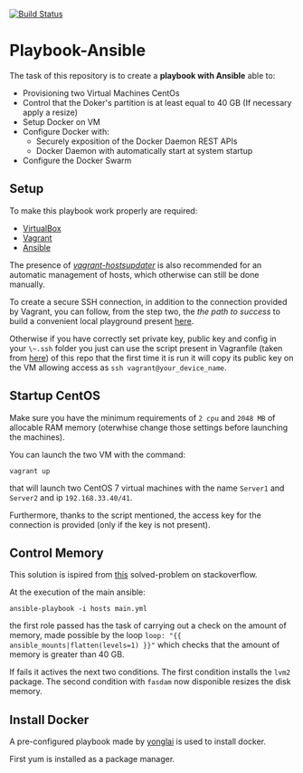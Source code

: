 [![Build Status](https://www.travis-ci.com/attgua/Playbook-Ansible.svg?branch=main)](https://www.travis-ci.com/attgua/Playbook-Ansible)

# Playbook-Ansible
The task of this repository is to create a **playbook with Ansible** able to:

- Provisioning two Virtual Machines CentOs
- Control that the Doker's partition is at least equal to 40 GB (If necessary apply a resize) 
- Setup Docker on VM
- Configure Docker with: <br/>
  - Securely exposition of the Docker Daemon REST APIs <br/>
  - Docker Daemon with automatically start at system startup
- Configure the Docker Swarm

## Setup

To make this playbook work properly are required:

* [VirtualBox](https://www.virtualbox.org/)
* [Vagrant](https://www.ansible.com/)
* [Ansible](https://ansible.com)

The presence of *[vagrant-hostsupdater](https://github.com/agiledivider/vagrant-hostsupdater)* is also recommended for an automatic management of hosts, which otherwise can still be done manually.

To create a secure SSH connection, in addition to the connection provided by Vagrant, you can follow, from the step two, the *the path to success* to build a convenient local playground present [here](https://max.engineer/six-ansible-practices#automate-adding-your-pub-key-to-vms).

Otherwise if you have correctly set private key, public key and config in your `\~.ssh` folder you just can use the script present in Vagranfile (taken from [here](https://stackoverflow.com/questions/30075461/how-do-i-add-my-own-public-key-to-vagrant-vm)) of this repo that the first time it is run it will copy its public key on the VM allowing access as `ssh vagrant@your_device_name`.


## Startup CentOS

Make sure you have the minimum requirements of `2 cpu` and `2048 MB` of allocable RAM memory (oterwhise change those settings before launching the machines).

You can launch the two VM with the command:

```
vagrant up

```

that will launch two CentOS 7 virtual machines with the name `Server1` and `Server2` and ip `192.168.33.40/41`. 

Furthermore, thanks to the script mentioned, the access key for the connection is provided (only if the key is not present).

## Control Memory

This solution is ispired from [this](https://stackoverflow.com/questions/26981907/using-ansible-to-manage-disk-space) solved-problem on stackoverflow.

At the execution of the main ansible:
```
ansible-playbook -i hosts main.yml
```
the first role passed has the task of carrying out a check on the amount of memory, made possible by the loop `loop: "{{ ansible_mounts|flatten(levels=1) }}"` which checks that the amount of memory is greater than 40 GB.

If fails it actives the next two conditions. 
The first condition installs the `lvm2` package. 
The second condition with `fasdam` now disponible resizes the disk memory.


## Install Docker

A pre-configured playbook made by [yonglai](https://gist.github.com/yonglai/d4617d6914d5f4eb22e4e5a15c0e9a03) is used to install docker.

First yum is installed as a package manager.






